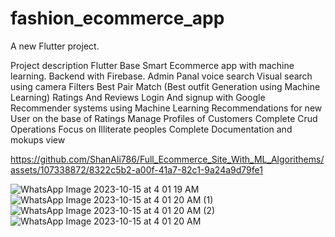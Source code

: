 # fashion_ecommerce_app

A new Flutter project.

Project description
Flutter Base Smart Ecommerce app with machine learning. Backend with Firebase.
Admin Panal
voice search
Visual search using camera
Filters
Best Pair Match (Best outfit Generation using Machine Learning)
Ratings And Reviews
Login And signup with Google
Recommender systems using Machine Learning
Recommendations for new User on the base of Ratings
Manage Profiles of Customers
Complete Crud Operations
Focus on Illiterate peoples
Complete Documentation and mokups view



https://github.com/ShanAli786/Full_Ecommerce_Site_With_ML_Algorithems/assets/107338872/8322c5b2-a00f-41a7-82c1-9a24a9d79fe1



![WhatsApp Image 2023-10-15 at 4 01 19 AM](https://github.com/ShanAli786/Full_Ecommerce_Site_With_ML_Algorithems/assets/107338872/cc4d6356-1e9f-49d1-b968-33e1f019ace9)
![WhatsApp Image 2023-10-15 at 4 01 20 AM (1)](https://github.com/ShanAli786/Full_Ecommerce_Site_With_ML_Algorithems/assets/107338872/c2ba5caa-99cd-4398-8d9f-84477fb44f90)
![WhatsApp Image 2023-10-15 at 4 01 20 AM (2)](https://github.com/ShanAli786/Full_Ecommerce_Site_With_ML_Algorithems/assets/107338872/0fcecf3d-5fec-4286-b4c1-60eff9709daf)
![WhatsApp Image 2023-10-15 at 4 01 20 AM](https://github.com/ShanAli786/Full_Ecommerce_Site_With_ML_Algorithems/assets/107338872/401ab83d-93d3-41df-aa42-3a95f73dcc09)
